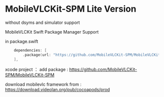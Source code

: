 # MobileVLCKit-SPM Lite Version

without dsyms and simulator support 

MobileVLCKit Swift Package Manager Support

in package.swift

```swift
    dependencies: [
        .package(url: "https://github.com/MobileVLCKit-SPM/MobileVLCKit-SPM", from: "3.3.17"),
    ],
```

xcode project ：
add package :
https://github.com/MobileVLCKit-SPM/MobileVLCKit-SPM

download mobilevlc framework from : https://download.videolan.org/pub/cocoapods/prod
